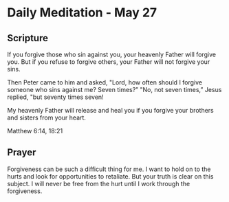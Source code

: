 # Daily Meditation - May 27

## Scripture

If you forgive those who sin against you, your heavenly Father will forgive
you. But if you refuse to forgive others, your Father will not forgive your
sins. 

Then Peter came to him and asked, "Lord, how often should I forgive someone who
sins against me? Seven times?” "No, not seven times,” Jesus replied, "but
seventy times seven!

My heavenly Father will release and heal you if you forgive your 
brothers and sisters from your heart.

Matthew 6:14, 18:21


## Prayer

Forgiveness can be such a difficult thing for me.  I want to hold on to the
hurts and look for opportunities to retaliate.  But your truth is clear on
this subject.  I will never be free from the hurt until I work through the
forgiveness.

